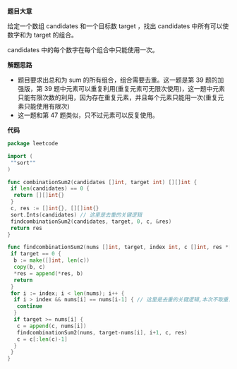 **题目大意** 

给定一个数组 candidates 和一个目标数 target ，找出 candidates 中所有可以使数字和为 target 的组合。

candidates 中的每个数字在每个组合中只能使用一次。

**解题思路** 

- 题目要求出总和为 sum 的所有组合，组合需要去重。这一题是第 39 题的加强版，第 39 题中元素可以重复利用(重复元素可无限次使用)，这一题中元素只能有限次数的利用，因为存在重复元素，并且每个元素只能用一次(重复元素只能使用有限次)
- 这一题和第 47 题类似，只不过元素可以反复使用。

**代码**

```go
package leetcode

import (
 ""sort""
)

func combinationSum2(candidates []int, target int) [][]int {
 if len(candidates) == 0 {
  return [][]int{}
 }
 c, res := []int{}, [][]int{}
 sort.Ints(candidates) // 这里是去重的关键逻辑
 findcombinationSum2(candidates, target, 0, c, &res)
 return res
}

func findcombinationSum2(nums []int, target, index int, c []int, res *[][]int) {
 if target == 0 {
  b := make([]int, len(c))
  copy(b, c)
  *res = append(*res, b)
  return
 }
 for i := index; i < len(nums); i++ {
  if i > index && nums[i] == nums[i-1] { // 这里是去重的关键逻辑,本次不取重复数字，下次循环可能会取重复数字
   continue
  }
  if target >= nums[i] {
   c = append(c, nums[i])
   findcombinationSum2(nums, target-nums[i], i+1, c, res)
   c = c[:len(c)-1]
  }
 }
}
```
